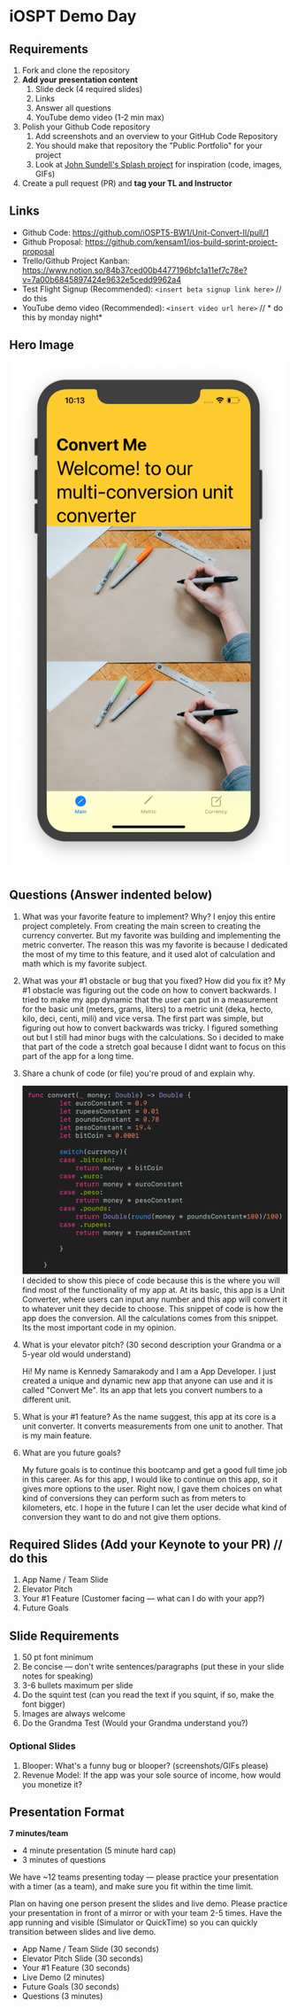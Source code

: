 # iOSPT Demo Day

## Requirements

1. Fork and clone the repository
2. **Add your presentation content**
    1. Slide deck (4 required slides) 
    2. Links
    3. Answer all questions 
    4. YouTube demo video (1-2 min max)
3. Polish your Github Code repository
    1. Add screenshots and an overview to your GitHub Code Repository
    2. You should make that repository the "Public Portfolio" for your project
    3. Look at [John Sundell's Splash project](https://github.com/JohnSundell/Splash) for inspiration (code, images, GIFs)
4. Create a pull request (PR) and **tag your TL and Instructor**

## Links

* Github Code: https://github.com/iOSPT5-BW1/Unit-Convert-II/pull/1
* Github Proposal: https://github.com/kensam1/ios-build-sprint-project-proposal
* Trello/Github Project Kanban: https://www.notion.so/84b37ced00b4477196bfc1a11ef7c78e?v=7a00b6845897424e9632e5cedd9962a4
* Test Flight Signup (Recommended): `<insert beta signup link here>` // do this
* YouTube demo video (Recommended): `<insert video url here>` // * do this by monday night*

## Hero Image

![Main Screen](https://github.com/kensam1/ios-pt-demo-day/blob/master/AppScreenshotMain.png)

## Questions (Answer indented below)

1. What was your favorite feature to implement? Why? 
I enjoy this entire project completely. From creating the main screen to creating the currency converter. But my favorite was building and implementing the metric converter. The reason this was my favorite is because I dedicated the most of my time to this feature, and it used alot of calculation and math which is my favorite subject.

2. What was your #1 obstacle or bug that you fixed? How did you fix it?
My #1 obstacle was figuring out the code on how to convert backwards. I tried to make my app dynamic that the user can put in a measurement for the basic unit (meters, grams, liters) to a metric unit (deka, hecto, kilo, deci, centi, mili) and vice versa. The first part was simple, but figuring out how to convert backwards was tricky. I figured something out but I still had minor bugs with the calculations. So i decided to make that part of the code a stretch goal because I didnt want to focus on this part of the app for a long time.
  
3. Share a chunk of code (or file) you're proud of and explain why.

    ![Code:](https://github.com/kensam1/ios-pt-demo-day/blob/master/codeSnippet.png)
    I decided to show this piece of code because this is the where you will find most of the functionality of my app at. At its basic, this app is a Unit Converter, where users can input any number and this app will convert it to whatever unit they decide to choose. This snippet of code is how the app does the conversion. All the calculations comes from this snippet. Its the most important code in my opinion.
  
4. What is your elevator pitch? (30 second description your Grandma or a 5-year old would understand)

    Hi! My name is Kennedy Samarakody and I am a App Developer. I just created a unique and dynamic new app that anyone can use and it is called "Convert Me". Its an app that lets you convert numbers to a different unit.
  
5. What is your #1 feature?
As the name suggest, this app at its core is a unit converter. It converts measurements from one unit to another. That is my main feature.
6. What are you future goals?

    My future goals is to continue this bootcamp and get a good full time job in this career. As for this app, I would like to continue on this app, so it gives more options to the user. Right now, I gave them choices on what kind of conversions they can perform such as from meters to kilometers, etc. I hope in the future I can let the user decide what kind of conversion they want to do and not give them options. 

## Required Slides (Add your Keynote to your PR) // do this

1. App Name / Team Slide
2. Elevator Pitch
3. Your #1 Feature (Customer facing — what can I do with your app?)
4. Future Goals

## Slide Requirements

1. 50 pt font minimum
2. Be concise — don't write sentences/paragraphs (put these in your slide notes for speaking)
3. 3-6 bullets maximum per slide
4. Do the squint test (can you read the text if you squint, if so, make the font bigger)
6. Images are always welcome
7. Do the Grandma Test (Would your Grandma understand you?)

### Optional Slides

1. Blooper: What's a funny bug or blooper? (screenshots/GIFs please)
2. Revenue Model: If the app was your sole source of income, how would you monetize it?

## Presentation Format

**7 minutes/team**

* 4 minute presentation (5 minute hard cap)
* 3 minutes of questions

We have ~12 teams presenting today — please practice your presentation with a timer (as a team), and make sure you fit within the time limit.

Plan on having one person present the slides and live demo. Please practice your presentation in front of a mirror or with your team 2-5 times. Have the app running and visible (Simulator or QuickTime) so you can quickly transition between slides and live demo.

* App Name / Team Slide (30 seconds)
* Elevator Pitch Slide (30 seconds)
* Your #1 Feature (30 seconds)
* Live Demo (2 minutes)
* Future Goals (30 seconds)
* Questions (3 minutes)
